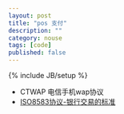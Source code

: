 ```yaml
---
layout: post
title: "pos 支付"
description: ""
category: nouse
tags: [code]
published: false
---
```

{% include JB/setup %}

* CTWAP 电信手机wap协议
* [ISO8583协议-银行交易的标准](http://blog.csdn.net/vinep/article/details/5893512)